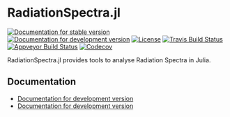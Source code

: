 # RadiationSpectra.jl

[![Documentation for stable version](https://img.shields.io/badge/docs-stable-blue.svg)](https://JuliaHEP.github.io/RadiationSpectra.jl/stable)
[![Documentation for development version](https://img.shields.io/badge/docs-dev-blue.svg)](https://JuliaHEP.github.io/RadiationSpectra.jl/dev)
[![License](http://img.shields.io/badge/license-MIT-brightgreen.svg?style=flat)](LICENSE.md)
[![Travis Build Status](https://travis-ci.com/JuliaHEP/RadiationSpectra.jl.svg?branch=master)](https://travis-ci.com/JuliaHEP/RadiationSpectra.jl)
[![Appveyor Build Status](https://ci.appveyor.com/api/projects/status/github/JuliaHEP/RadiationSpectra.jl?branch=master&svg=true)](https://ci.appveyor.com/project/JuliaHEP/RadiationSpectra-jl)
[![Codecov](https://codecov.io/gh/JuliaHEP/RadiationSpectra.jl/branch/master/graph/badge.svg)](https://codecov.io/gh/JuliaHEP/RadiationSpectra.jl)

RadiationSpectra.jl provides tools to analyse Radiation Spectra in Julia.


## Documentation

* [Documentation for development version](https://JuliaHEP.github.io/RadiationSpectra.jl/stable)
* [Documentation for development version](https://JuliaHEP.github.io/RadiationSpectra.jl/dev)
